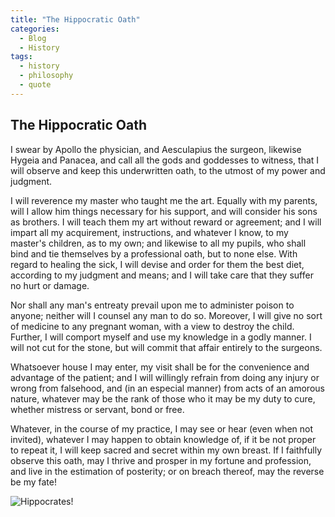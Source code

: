 ```yaml
---
title: "The Hippocratic Oath"
categories:
  - Blog
  - History
tags:
  - history
  - philosophy
  - quote
---
```


## The Hippocratic Oath

I swear by Apollo the physician, and Aesculapius the surgeon, likewise Hygeia and Panacea, and call all the gods and goddesses to witness, that I will observe and keep this underwritten oath, to the utmost of my power and judgment.

I will reverence my master who taught me the art. Equally with my parents, will I allow him things necessary for his support, and will consider his sons as brothers. I will teach them my art without reward or agreement; and I will impart all my acquirement, instructions, and whatever I know, to my master's children, as to my own; and likewise to all my pupils, who shall bind and tie themselves by a professional oath, but to none else.
With regard to healing the sick, I will devise and order for them the best diet, according to my judgment and means; and I will take care that they suffer no hurt or damage.

Nor shall any man's entreaty prevail upon me to administer poison to anyone; neither will I counsel any man to do so. Moreover, I will give no sort of medicine to any pregnant woman, with a view to destroy the child.
Further, I will comport myself and use my knowledge in a godly manner.
I will not cut for the stone, but will commit that affair entirely to the surgeons.

Whatsoever house I may enter, my visit shall be for the convenience and advantage of the patient; and I will willingly refrain from doing any injury or wrong from falsehood, and (in an especial manner) from acts of an amorous nature, whatever may be the rank of those who it may be my duty to cure, whether mistress or servant, bond or free.

Whatever, in the course of my practice, I may see or hear (even when not invited), whatever I may happen to obtain knowledge of, if it be not proper to repeat it, I will keep sacred and secret within my own breast.
If I faithfully observe this oath, may I thrive and prosper in my fortune and profession, and live in the estimation of posterity; or on breach thereof, may the reverse be my fate!

![Hippocrates!](https://rdl.ink/render/https%3A%2F%2Fupload.wikimedia.org%2Fwikipedia%2Fcommons%2Fthumb%2F7%2F7c%2FHippocrates.jpg%2F440px-Hippocrates.jpg?mode=crop&width=128&height=96&dpr=2
 "Hippocrates")
